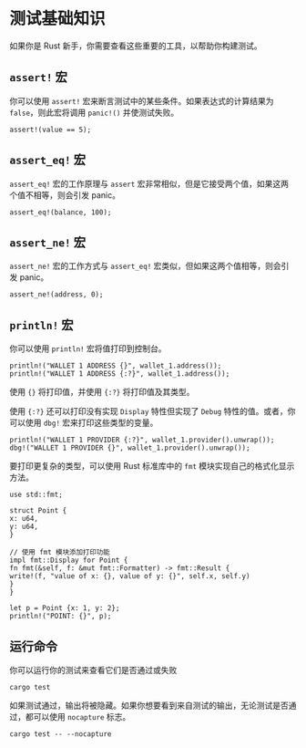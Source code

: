 # 测试基础知识

如果你是 Rust 新手，你需要查看这些重要的工具，以帮助你构建测试。

## `assert!` 宏

<!-- assert:example:start -->

你可以使用 `assert!` 宏来断言测试中的某些条件。如果表达式的计算结果为 `false`，则此宏将调用 `panic!()` 并使测试失败。

<!-- assert:example:end -->

<!-- assert_code:example:start -->

```rust, ignore
assert!(value == 5);
```

<!-- assert_code:example:end -->

## `assert_eq!` 宏

<!-- assert_eq:example:start -->

`assert_eq!` 宏的工作原理与 `assert` 宏非常相似，但是它接受两个值，如果这两个值不相等，则会引发 panic。

<!-- assert_eq:example:end -->

<!-- assert_eq_code:example:start -->

```rust, ignore
assert_eq!(balance, 100);
```

<!-- assert_eq_code:example:end -->

## `assert_ne!` 宏

<!-- assert_ne:example:start -->

`assert_ne!` 宏的工作方式与 `assert_eq!` 宏类似，但如果这两个值相等，则会引发 panic。

<!-- assert_ne:example:end -->

<!-- assert_ne_code:example:start -->

```rust, ignore
assert_ne!(address, 0);
```

<!-- assert_ne_code:example:end -->

## `println!` 宏

<!--print_ln:example:start -->

你可以使用 `println!` 宏将值打印到控制台。

<!--print_ln:example:end -->

<!--print_ln_code:example:start -->

```rust, ignore
println!("WALLET 1 ADDRESS {}", wallet_1.address());
println!("WALLET 1 ADDRESS {:?}", wallet_1.address());
```

<!--print_ln_code:example:end -->

<!--print_ln_2:example:start -->

使用 `{}` 将打印值，并使用 `{:?}` 将打印值及其类型。

使用 `{:?}` 还可以打印没有实现 `Display` 特性但实现了 `Debug` 特性的值。或者，你可以使用 `dbg!` 宏来打印这些类型的变量。

<!--print_ln_2:example:end -->

<!--print_ln_dbg_code:example:start -->

```rust, ignore
println!("WALLET 1 PROVIDER {:?}", wallet_1.provider().unwrap());
dbg!("WALLET 1 PROVIDER {}", wallet_1.provider().unwrap());
```

<!--print_ln_dbg_code:example:end -->

<!--fmt:example:start -->

要打印更复杂的类型，可以使用 Rust 标准库中的 `fmt` 模块实现自己的格式化显示方法。

<!--fmt:example:end -->

<!--fmt_code:example:start -->

```rust, ignore
use std::fmt;

struct Point {
x: u64,
y: u64,
}

// 使用 fmt 模块添加打印功能
impl fmt::Display for Point {
fn fmt(&self, f: &mut fmt::Formatter) -> fmt::Result {
write!(f, "value of x: {}, value of y: {}", self.x, self.y)
}
}

let p = Point {x: 1, y: 2};
println!("POINT: {}", p);
```

<!--fmt_code:example:end -->

## 运行命令

你可以运行你的测试来查看它们是否通过或失败

```shell
cargo test
```

<!--outputs:example:start -->

如果测试通过，输出将被隐藏。如果你想要看到来自测试的输出，无论测试是否通过，都可以使用 `nocapture` 标志。

<!--outputs:example:end -->

```shell
cargo test -- --nocapture
```
